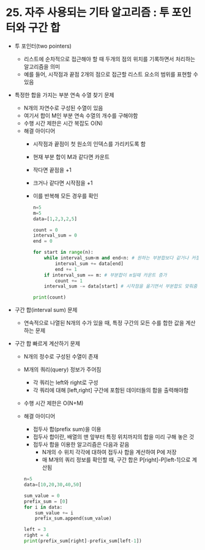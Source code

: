 # 25. 자주 사용되는 기타 알고리즘 : 투 포인터와 구간 합

- 투 포인터(two pointers)
    - 리스트에 순차적으로 접근해야 할 때 두개의 점의 위치를 기록하면서 처리하는 알고리즘을 의미
    - 예를 들어, 시작점과 끝점 2개의 점으로 접근할 리스트 요소의 범위를 표현할 수 있음
    
- 특정한 합을 가지는 부분 연속 수열 찾기 문제
    - N개의 자연수로 구성된 수열이 있음
    - 여기서 합이 M인 부분 연속 수열의 개수를 구해야함
    - 수행 시간 제한은 시간 복잡도 O(N)
    - 해결 아이디어
        - 시작점과 끝점이 첫 원소의 인덱스를 가리키도록 함
        - 현재 부분 합이 M과 같다면 카운트
        - 작다면 끝점을 +1
        - 크거나 같다면 시작점을 +1
        - 이를 반복해 모든 경우를 확인
            
            ```python
            n=5
            m=5
            data=[1,2,3,2,5]
            
            count = 0
            interval_sum = 0
            end = 0
            
            for start in range(n):
            	while interval_sum<m and end<n: # 원하는 부분합보다 같거나 커질때까지 끝점 이동
            		interval_sum += data[end]
            		end += 1
            	if interval_sum == m: # 부분합이 m일때 카운트 증가
            		count += 1
            	interval_sum -= data[start] # 시작점을 옮기면서 부분합도 맞춰줌
            
            print(count)
            ```
            
- 구간 합(interval sum) 문제
    - 연속적으로 나열된 N개의 수가 있을 때, 특정 구간의 모든 수를 합한 값을 계산하는 문제

- 구간 합 빠르게 계산하기 문제
    - N개의 정수로 구성된 수열이 존재
    - M개의 쿼리(query) 정보가 주어짐
        - 각 쿼리는 left와 right로 구성
        - 각 쿼리에 대해 [left,right] 구간에 포함된 데이터들의 합을 출력해야함
    - 수행 시간 제한은 O(N+M)
    - 해결 아이디어
        - 접두사 합(prefix sum)을 이용
        - 접두사 합이란, 배열의 맨 앞부터 특정 위치까지의 합을 미리 구해 놓은 것
        - 접두사 합을 이용한 알고리즘은 다음과 같음
            - N개의 수 위치 각각에 대하여 접두사 합을 계산하여 P에 저장
            - 매 M개의 쿼리 정보를 확인할 때, 구간 합은 P[right]-P[left-1]으로 계산됨
        
        ```python
        n=5
        data=[10,20,30,40,50]
        
        sum_value = 0
        prefix_sum = [0]
        for i in data:
        	sum_value += i
        	prefix_sum.append(sum_value)
        
        left = 3
        right = 4
        print(prefix_sum[right]-prefix_sum[left-1])
        ```